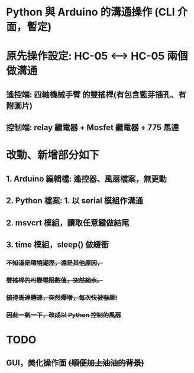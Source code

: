 # Python 與 Arduino 的溝通操作 (CLI 介面，暫定)
# 原先操作設定: HC-05 <--> HC-05 兩個做溝通
##             遙控端: 四軸機械手臂 的雙搖桿(有包含藍芽插孔、有附圖片)
##             控制端: relay 繼電器 + Mosfet 繼電器 + 775 馬達
# 改動、新增部分如下
## 1. Arduino 編輯檔: 遙控器、風扇檔案，無更動
## 2. Python 檔案: 1. 以 serial 模組作溝通
##                 2. msvcrt 模組，讀取任意鍵做結尾
##                 3. time 模組，sleep() 做緩衝

### ~~不知道是環境潮溼，還是其他原因，~~
### ~~雙搖桿的可變電阻數值，突然縮水。~~
### ~~搞得馬達轉速，突然爆增，每次快被嚇屎!~~
### ~~因此一氣一下，改成以 Python 控制的風扇~~

# TODO
## GUI，美化操作面 ~~(順便加上油油的背景)~~
